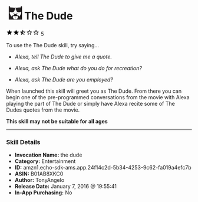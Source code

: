 # &nbsp;<img src="skill_icon" alt="The Dude icon" width="36"> The Dude
![2.5 stars](../../images/ic_star_black_18dp_1x.png)![2.5 stars](../../images/ic_star_black_18dp_1x.png)![2.5 stars](../../images/ic_star_half_black_18dp_1x.png)![2.5 stars](../../images/ic_star_border_black_18dp_1x.png)![2.5 stars](../../images/ic_star_border_black_18dp_1x.png) 5

To use the The Dude skill, try saying...

* *Alexa, tell The Dude to give me a quote.*

* *Alexa, ask The Dude what do you do for recreation?*

* *Alexa, ask The Dude are you employed?*

When launched this skill will greet you as The Dude. From there you can begin one of the pre-programmed conversations from the movie with Alexa playing the part of The Dude or simply have Alexa recite some of The Dudes quotes from the movie.

**This skill may not be suitable for all ages**

***

### Skill Details

* **Invocation Name:** the dude
* **Category:** Entertainment
* **ID:** amzn1.echo-sdk-ams.app.24f14c2d-5b34-4253-9c62-fa019a4efc7b
* **ASIN:** B01AB8XKC0
* **Author:** TonyAngelo
* **Release Date:** January 7, 2016 @ 19:55:41
* **In-App Purchasing:** No
